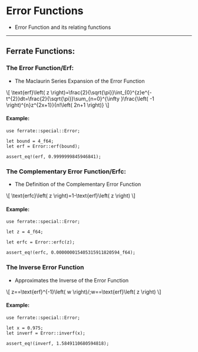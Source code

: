 # Error Functions

- Error Function and its relating functions

***

## Ferrate Functions:

### The Error Function/Erf:

- The Maclaurin Series Expansion of the Error Function

\\[ \text{erf}\left( z \right)=\frac{2}{\sqrt{\pi}}\int_{0}^{z}e^{-t^{2}}dt=\frac{2}{\sqrt{\pi}}\sum_{n=0}^{\infty }\frac{\left( -1 \right)^{n}z^{2x+1}}{n!\left( 2n+1 \right)} \\]

#### Example:

```,norun,rust                                 
use ferrate::special::Error;        
                                    
let bound = 4_f64;                  
let erf = Error::erf(bound);        
                                    
assert_eq!(erf, 0.9999999845946841);
```

### The Complementary Error Function/Erfc:

- The Definition of the Complementary Error Function

\\[ \text{erfc}\left( z \right)=1-\text{erf}\left( z \right) \\]

#### Example:

```,norun,rust                                              
use ferrate::special::Error;                     
                                                 
let z = 4_f64;                                   
                                                 
let erfc = Error::erfc(z);                       
                                                 
assert_eq!(erfc, 0.000000015405315911820594_f64);
```

### The Inverse Error Function

- Approximates the Inverse of the Error Function

\\[ z==\text{erf}^{-1}\left( w \right)/;w==\text{erf}\left( z \right) \\]
      
#### Example:

```,norun,rust                                    
use ferrate::special::Error;           
                                       
let x = 0.975;                         
let inverf = Error::inverf(x);         
                                       
assert_eq!(inverf, 1.5849110680594818);
```                                    